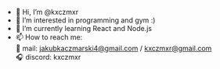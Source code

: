 - 👋 Hi, I’m @kxczmxr
- 👀 I’m interested in programming and gym :)
- 🌱 I’m currently learning React and Node.js
- 📫 How to reach me: <br>
             📧 mail: jakubkaczmarski4@gmail.com / kxczmxr@gmail.com<br>
             🎧 discord: kxczmxr

<!---
kxczmxr/kxczmxr is a ✨ special ✨ repository because its `README.md` (this file) appears on your GitHub profile.
You can click the Preview link to take a look at your changes.
--->
